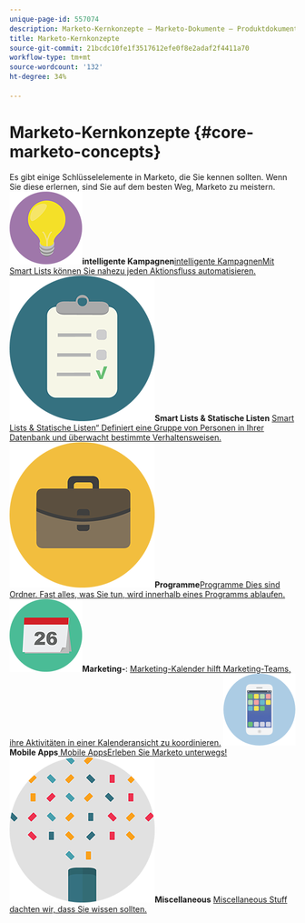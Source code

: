 ```yaml
---
unique-page-id: 557074
description: Marketo-Kernkonzepte – Marketo-Dokumente – Produktdokumentation
title: Marketo-Kernkonzepte
source-git-commit: 21bcdc10fe1f3517612efe0f8e2adaf2f4411a70
workflow-type: tm+mt
source-wordcount: '132'
ht-degree: 34%

---
```



# Marketo-Kernkonzepte {#core-marketo-concepts}

Es gibt einige Schlüsselelemente in Marketo, die Sie kennen sollten. Wenn Sie diese erlernen, sind Sie auf dem besten Weg, Marketo zu meistern.
**![Intelligente Kampagnen](assets/seo-01.png)intelligente Kampagnen**&#x200B;[ intelligente KampagnenMit Smart Lists können Sie nahezu jeden Aktionsfluss automatisieren.](https://docs.marketo.com/display/DOCS/Smart+Campaigns)     **![Smart Lists &amp; Statische Listen](assets/office-35.png)Smart Lists &amp; Statische Listen** [Smart Lists &amp; Statische Listen“ Definiert eine Gruppe von Personen in Ihrer Datenbank und überwacht bestimmte Verhaltensweisen.](https://docs.marketo.com/display/DOCS/Smart+Lists+and+Static+Lists)     **![Programme](assets/office-02.png)Programme**&#x200B;[Programme Dies sind Ordner. Fast alles, was Sie tun, wird innerhalb eines Programms ablaufen.](https://docs.marketo.com/display/DOCS/Programs)     **![Marketing-Kalender](assets/office-10.png)Marketing-**: [ Marketing-Kalender hilft Marketing-Teams, ihre Aktivitäten in einer Kalenderansicht zu koordinieren.](https://docs.marketo.com/display/DOCS/Marketing+Calendar)     **![Mobile Apps](assets/mobile-apps.png)Mobile Apps**&#x200B;[ Mobile AppsErleben Sie Marketo unterwegs!](core-marketo-concepts/mobile-apps.md)     **![Miscellaneous](assets/party-11.png)Miscellaneous** [Miscellaneous Stuff dachten wir, dass Sie wissen sollten.](https://docs.marketo.com/display/DOCS/Miscellaneous)
